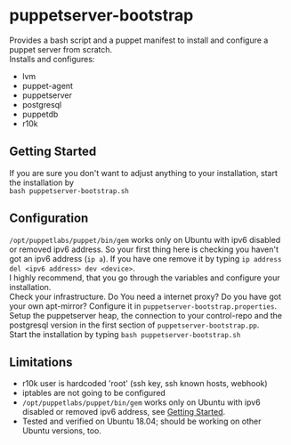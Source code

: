 # puppetserver-bootstrap
Provides a bash script and a puppet manifest to install and configure a puppet server from scratch.  
Installs and configures:
* lvm
* puppet-agent
* puppetserver
* postgresql
* puppetdb
* r10k

## Getting Started
If you are sure you don't want to adjust anything to your installation, start the installation by  
``
bash puppetserver-bootstrap.sh
``

## Configuration
`/opt/puppetlabs/puppet/bin/gem` works only on Ubuntu with ipv6 disabled or removed ipv6 address. So your first thing here is checking you haven't got an ipv6 address (`ip a`). If you have one remove it by typing `ip address del <ipv6 address> dev <device>`.  
I highly recommend, that you go through the variables and configure your installation.  
Check your infrastructure. Do You need a internet proxy? Do you have got your own apt-mirror? Configure it in `puppetserver-bootstrap.properties`. Setup the puppetserver heap, the connection to your control-repo and the postgresql version in the first section of `puppetserver-bootstrap.pp`.  
Start the installation by typing `bash puppetserver-bootstrap.sh`

## Limitations
* r10k user is hardcoded 'root' (ssh key, ssh known hosts, webhook)
* iptables are not going to be configured
* `/opt/puppetlabs/puppet/bin/gem` works only on Ubuntu with ipv6 disabled or removed ipv6 address, see [Getting Started](#Getting-Started).
* Tested and verified on Ubuntu 18.04; should be working on other Ubuntu versions, too.
